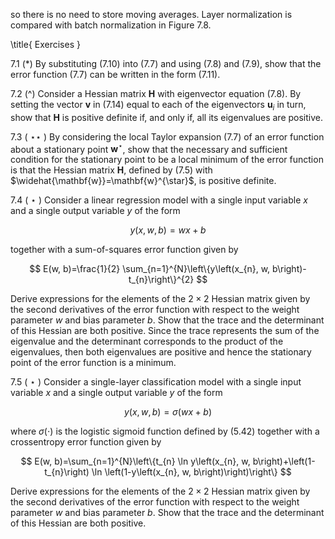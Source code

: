 so there is no need to store moving averages. Layer normalization is compared with batch normalization in Figure 7.8.

\title{
Exercises
}

7.1 (*) By substituting (7.10) into (7.7) and using (7.8) and (7.9), show that the error function (7.7) can be written in the form (7.11).

7.2 (^) Consider a Hessian matrix $\mathbf{H}$ with eigenvector equation (7.8). By setting the vector $\mathbf{v}$ in (7.14) equal to each of the eigenvectors $\mathbf{u}_{i}$ in turn, show that $\mathbf{H}$ is positive definite if, and only if, all its eigenvalues are positive.

7.3 ( $\star \star$ ) By considering the local Taylor expansion (7.7) of an error function about a stationary point $\mathbf{w}^{\star}$, show that the necessary and sufficient condition for the stationary point to be a local minimum of the error function is that the Hessian matrix $\mathbf{H}$, defined by (7.5) with $\widehat{\mathbf{w}}=\mathbf{w}^{\star}$, is positive definite.

7.4 ( $\star$ ) Consider a linear regression model with a single input variable $x$ and a single output variable $y$ of the form

$$
y(x, w, b)=w x+b
$$

together with a sum-of-squares error function given by

$$
E(w, b)=\frac{1}{2} \sum_{n=1}^{N}\left\{y\left(x_{n}, w, b\right)-t_{n}\right\}^{2}
$$

Derive expressions for the elements of the $2 \times 2$ Hessian matrix given by the second derivatives of the error function with respect to the weight parameter $w$ and bias parameter $b$. Show that the trace and the determinant of this Hessian are both positive. Since the trace represents the sum of the eigenvalue and the determinant corresponds to the product of the eigenvalues, then both eigenvalues are positive and hence the stationary point of the error function is a minimum.

7.5 ( $\star$ ) Consider a single-layer classification model with a single input variable $x$ and a single output variable $y$ of the form

$$
y(x, w, b)=\sigma(w x+b)
$$

where $\sigma(\cdot)$ is the logistic sigmoid function defined by (5.42) together with a crossentropy error function given by

$$
E(w, b)=\sum_{n=1}^{N}\left\{t_{n} \ln y\left(x_{n}, w, b\right)+\left(1-t_{n}\right) \ln \left(1-y\left(x_{n}, w, b\right)\right)\right\}
$$

Derive expressions for the elements of the $2 \times 2$ Hessian matrix given by the second derivatives of the error function with respect to the weight parameter $w$ and bias parameter $b$. Show that the trace and the determinant of this Hessian are both positive.